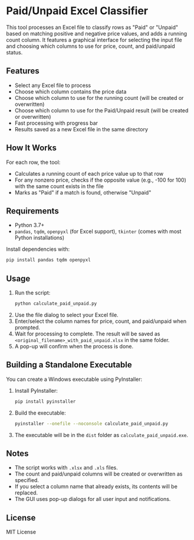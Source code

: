 # Paid/Unpaid Excel Classifier

This tool processes an Excel file to classify rows as "Paid" or "Unpaid" based on matching positive and negative price values, and adds a running count column. It features a graphical interface for selecting the input file and choosing which columns to use for price, count, and paid/unpaid status.

## Features
- Select any Excel file to process
- Choose which column contains the price data
- Choose which column to use for the running count (will be created or overwritten)
- Choose which column to use for the Paid/Unpaid result (will be created or overwritten)
- Fast processing with progress bar
- Results saved as a new Excel file in the same directory

## How It Works
For each row, the tool:
- Calculates a running count of each price value up to that row
- For any nonzero price, checks if the opposite value (e.g., -100 for 100) with the same count exists in the file
- Marks as "Paid" if a match is found, otherwise "Unpaid"

## Requirements
- Python 3.7+
- `pandas`, `tqdm`, `openpyxl` (for Excel support), `tkinter` (comes with most Python installations)

Install dependencies with:
```sh
pip install pandas tqdm openpyxl
```

## Usage
1. Run the script:
   ```sh
   python calculate_paid_unpaid.py
   ```
2. Use the file dialog to select your Excel file.
3. Enter/select the column names for price, count, and paid/unpaid when prompted.
4. Wait for processing to complete. The result will be saved as `<original_filename>_with_paid_unpaid.xlsx` in the same folder.
5. A pop-up will confirm when the process is done.

## Building a Standalone Executable
You can create a Windows executable using PyInstaller:

1. Install PyInstaller:
   ```sh
   pip install pyinstaller
   ```
2. Build the executable:
   ```sh
   pyinstaller --onefile --noconsole calculate_paid_unpaid.py
   ```
3. The executable will be in the `dist` folder as `calculate_paid_unpaid.exe`.

## Notes
- The script works with `.xlsx` and `.xls` files.
- The count and paid/unpaid columns will be created or overwritten as specified.
- If you select a column name that already exists, its contents will be replaced.
- The GUI uses pop-up dialogs for all user input and notifications.

## License
MIT License 
